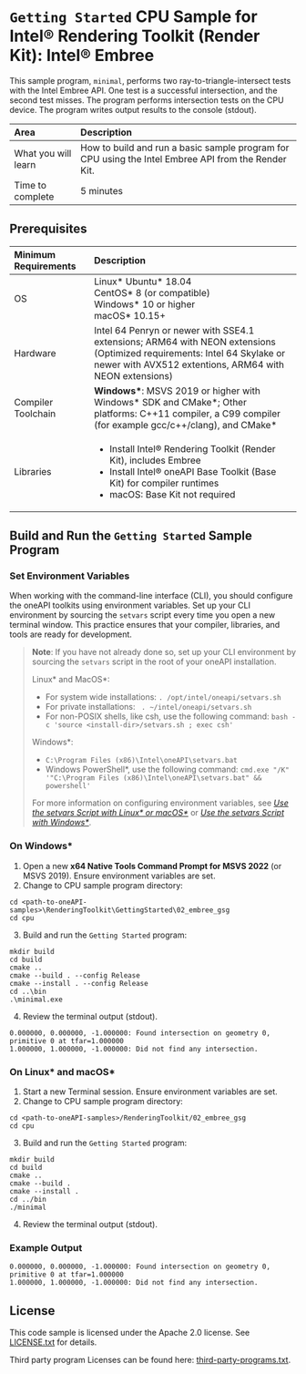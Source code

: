 # `Getting Started` CPU Sample for Intel&reg; Rendering Toolkit (Render Kit): Intel&reg; Embree

This sample program, `minimal`, performs two ray-to-triangle-intersect tests with the Intel Embree API. One test is a successful intersection, and the second test misses. The program performs intersection tests on the CPU device. The program writes output results to the console (stdout).

| Area                 | Description
|:---                  |:---
| What you will learn  | How to build and run a basic sample program for CPU using the Intel Embree API from the Render Kit.
| Time to complete     | 5 minutes

## Prerequisites

| Minimum Requirements              | Description
|:---                               |:---
| OS                                | Linux* Ubuntu* 18.04 <br>CentOS* 8 (or compatible) <br>Windows* 10 or higher<br>macOS* 10.15+
| Hardware                          | Intel 64 Penryn or newer with SSE4.1 extensions; ARM64 with NEON extensions <br>(Optimized requirements: Intel 64 Skylake or newer with AVX512 extentions, ARM64 with NEON extensions)
| Compiler Toolchain                | **Windows\***: MSVS 2019 or higher with Windows* SDK and CMake*; Other platforms: C++11 compiler, a C99 compiler (for example gcc/c++/clang), and CMake*
| Libraries                         | <ul><li>Install Intel&reg; Rendering Toolkit (Render Kit), includes Embree</li><li>Install Intel&reg; oneAPI Base Toolkit (Base Kit) for compiler runtimes</li><li>macOS: Base Kit not required</li></ul>

## Build and Run the `Getting Started` Sample Program

### Set Environment Variables

When working with the command-line interface (CLI), you should configure the oneAPI toolkits using environment variables. Set up your CLI environment by sourcing the `setvars` script every time you open a new terminal window. This practice ensures that your compiler, libraries, and tools are ready for development.

> **Note**: If you have not already done so, set up your CLI
> environment by sourcing  the `setvars` script in the root of your oneAPI installation.
>
> Linux* and MacOS*:
> - For system wide installations: `. /opt/intel/oneapi/setvars.sh`
> - For private installations: ` . ~/intel/oneapi/setvars.sh`
> - For non-POSIX shells, like csh, use the following command: `bash -c 'source <install-dir>/setvars.sh ; exec csh'`
>
> Windows*:
> - `C:\Program Files (x86)\Intel\oneAPI\setvars.bat`
> - Windows PowerShell*, use the following command: `cmd.exe "/K" '"C:\Program Files (x86)\Intel\oneAPI\setvars.bat" && powershell'`
>
> For more information on configuring environment variables, see *[Use the setvars Script with Linux* or macOS*](https://www.intel.com/content/www/us/en/develop/documentation/oneapi-programming-guide/top/oneapi-development-environment-setup/use-the-setvars-script-with-linux-or-macos.html)* or *[Use the setvars Script with Windows*](https://www.intel.com/content/www/us/en/develop/documentation/oneapi-programming-guide/top/oneapi-development-environment-setup/use-the-setvars-script-with-windows.html)*.

### On Windows*

1. Open a new **x64 Native Tools Command Prompt for MSVS 2022** (or MSVS 2019). Ensure environment variables are set.
2. Change to CPU sample program directory:
```
cd <path-to-oneAPI-samples>\RenderingToolkit\GettingStarted\02_embree_gsg
cd cpu
```
3. Build and run the `Getting Started` program:
```
mkdir build
cd build
cmake ..
cmake --build . --config Release
cmake --install . --config Release
cd ..\bin
.\minimal.exe
```

4. Review the terminal output (stdout).

```
0.000000, 0.000000, -1.000000: Found intersection on geometry 0, primitive 0 at tfar=1.000000
1.000000, 1.000000, -1.000000: Did not find any intersection.
```

### On Linux* and macOS*

1. Start a new Terminal session.  Ensure environment variables are set.
2. Change to CPU sample program directory:
```
cd <path-to-oneAPI-samples>/RenderingToolkit/02_embree_gsg
cd cpu
```
3. Build and run the `Getting Started` program:
```
mkdir build
cd build
cmake ..
cmake --build .
cmake --install .
cd ../bin
./minimal
```
4. Review the terminal output (stdout).

### Example Output
```
0.000000, 0.000000, -1.000000: Found intersection on geometry 0, primitive 0 at tfar=1.000000
1.000000, 1.000000, -1.000000: Did not find any intersection.

```

## License

This code sample is licensed under the Apache 2.0 license. See
[LICENSE.txt](LICENSE.txt) for details.

Third party program Licenses can be found here:
[third-party-programs.txt](https://github.com/oneapi-src/oneAPI-samples/blob/master/third-party-programs.txt).
